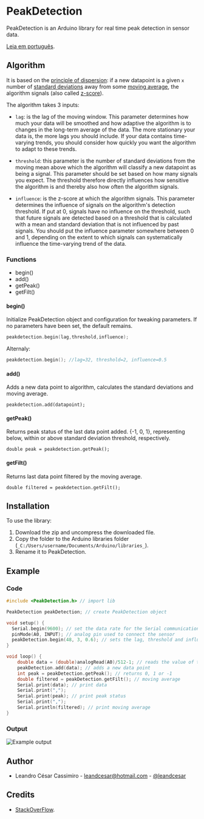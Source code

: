 # PeakDetection

PeakDetection is an Arduino library for real time peak detection in sensor data.

[Leia em português](https://github.com/leandcesar/PeakDetection/blob/master/README-ptbr.md).

## Algorithm

It is based on the [principle of dispersion](https://en.wikipedia.org/wiki/Statistical_dispersion): if a new datapoint is a given `x` number of [standard deviations](https://en.wikipedia.org/wiki/Standard_deviation) away from some [moving average](https://en.wikipedia.org/wiki/Moving_average), the algorithm signals (also called [z-score](https://en.wikipedia.org/wiki/Standard_score)).

The algorithm takes 3 inputs:

* `lag`: is the lag of the moving window. This parameter determines how much your data will be smoothed and how adaptive the algorithm is to changes in the long-term average of the data. The more stationary your data is, the more lags you should include. If your data contains time-varying trends, you should consider how quickly you want the algorithm to adapt to these trends.

* `threshold`: this parameter is the number of standard deviations from the moving mean above which the algorithm will classify a new datapoint as being a signal. This parameter should be set based on how many signals you expect. The threshold therefore directly influences how sensitive the algorithm is and thereby also how often the algorithm signals.

* `influence`: is the z-score at which the algorithm signals. This parameter determines the influence of signals on the algorithm's detection threshold. If put at 0, signals have no influence on the threshold, such that future signals are detected based on a threshold that is calculated with a mean and standard deviation that is not influenced by past signals. You should put the influence parameter somewhere between 0 and 1, depending on the extent to which signals can systematically influence the time-varying trend of the data.

### Functions

- begin()
- add()
- getPeak()
- getFilt()

#### begin()

Initialize PeakDetection object and configuration for tweaking parameters. If no parameters have been set, the default remains.

```C++
peakdetection.begin(lag,threshold,influence);
```

Alternaly:

```C++
peakdetection.begin(); //lag=32, threshold=2, influence=0.5
```

#### add()

Adds a new data point to algorithm, calculates the standard deviations and moving average.

```
peakdetection.add(datapoint);
```

#### getPeak()

Returns peak status of the last data point added. {-1, 0, 1}, representing below, within or above standard deviation threshold, respectively.

```
double peak = peakdetection.getPeak();
```

#### getFilt()

Returns last data point filtered by the moving average.

```
double filtered = peakdetection.getFilt();
```

## Installation

To use the library:

1. Download the zip and uncompress the downloaded file.
2. Copy the folder to the Arduino libraries folder (`_C:/Users/username/Documents/Arduino/libraries_`).
3. Rename it to PeakDetection.

## Example

### Code

```C++
#include <PeakDetection.h> // import lib

PeakDetection peakDetection; // create PeakDetection object

void setup() {
  Serial.begin(9600); // set the data rate for the Serial communication
  pinMode(A0, INPUT); // analog pin used to connect the sensor
  peakDetection.begin(48, 3, 0.6); // sets the lag, threshold and influence
}

void loop() {
    double data = (double)analogRead(A0)/512-1; // reads the value of the sensor and converts to a range between -1 and 1
    peakDetection.add(data); // adds a new data point
    int peak = peakDetection.getPeak(); // returns 0, 1 or -1
    double filtered = peakDetection.getFilt(); // moving average
    Serial.print(data); // print data
    Serial.print(",");
    Serial.print(peak); // print peak status
    Serial.print(",");
    Serial.println(filtered); // print moving average
}
```

### Output

![Example output](https://github.com/leandcesar/PeakDetection/blob/master/examples/output.gif)

## Author

- Leandro César Cassimiro - leandcesar@hotmail.com - [@leandcesar](https://linktr.ee/leandcesar)

## Credits

* [StackOverFlow](https://stackoverflow.com/questions/22583391/peak-signal-detection-in-realtime-timeseries-data).
